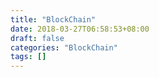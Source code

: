 ```yaml
---
title: "BlockChain"
date: 2018-03-27T06:58:53+08:00
draft: false
categories: "BlockChain"
tags: []
---
```



